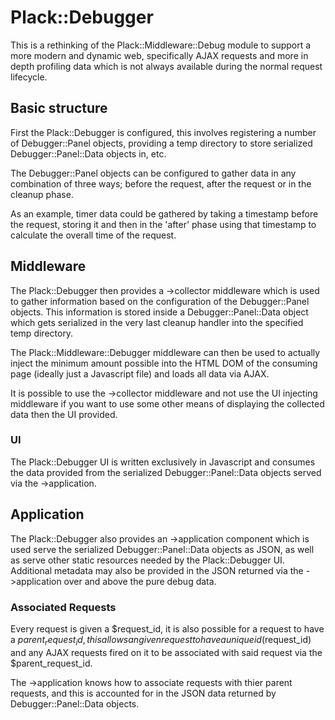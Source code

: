 
# Plack::Debugger

This is a rethinking of the Plack::Middleware::Debug module 
to support a more modern and dynamic web, specifically AJAX
requests and more in depth profiling data which is not always
available during the normal request lifecycle.

## Basic structure


First the Plack::Debugger is configured, this involves 
registering a number of Debugger::Panel objects, providing a 
temp directory to store serialized Debugger::Panel::Data 
objects in, etc. 

The Debugger::Panel objects can be configured to gather data
in any combination of three ways; before the request, 
after the request or in the cleanup phase. 

As an example, timer data could be gathered by taking a 
timestamp before the request, storing it and then in the 
'after' phase using that timestamp to calculate the overall 
time of the request.

## Middleware

The Plack::Debugger then provides a ->collector middleware
which is used to gather information based on the configuration
of the Debugger::Panel objects. This information is stored 
inside a Debugger::Panel::Data object which gets serialized in 
the very last cleanup handler into the specified temp directory. 

The Plack::Middleware::Debugger middleware can then be used
to actually inject the minimum amount possible into the HTML
DOM of the consuming page (ideally just a Javascript file)
and loads all data via AJAX.

It is possible to use the ->collector middleware and not use 
the UI injecting middleware if you want to use some other 
means of displaying the collected data then the UI provided.

### UI

The Plack::Debugger UI is written exclusively in Javascript
and consumes the data provided from the serialized 
Debugger::Panel::Data objects served via the ->application.

## Application

The Plack::Debugger also provides an ->application component
which is used serve the serialized Debugger::Panel::Data 
objects as JSON, as well as serve other static resources 
needed by the Plack::Debugger UI. Additional metadata may 
also be provided in the JSON returned via the ->application
over and above the pure debug data.

### Associated Requests

Every request is given a $request_id, it is also possible for
a request to have a $parent_request_id, this allows an given 
request to have a unique id ($request_id) and any AJAX requests 
fired on it to be associated with said request via the 
$parent_request_id.

The ->application knows how to associate requests with thier 
parent requests, and this is accounted for in the JSON data 
returned by Debugger::Panel::Data objects.










